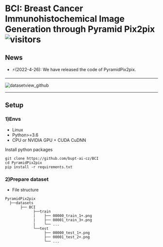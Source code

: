 # BCI: Breast Cancer Immunohistochemical Image Generation through Pyramid Pix2pix ![visitors](https://visitor-badge.glitch.me/badge?page_id=bupt-ai-cz.BCI)

## News
- ⚡(2022-4-26): We have released the code of PyramidPix2pix.
---

![datasetview_github](imgs/datasetpreview.png)

---
## Setup
### 1)Envs
- Linux
- Python>=3.6
- CPU or NVIDIA GPU + CUDA CuDNN

Install python packages
```
git clone https://github.com/bupt-ai-cz/BCI
cd PyramidPix2pix
pip install -r requirements.txt
```
### 2)Prepare dataset
- File structure
```
PyramidPix2pix
  ├──datasets
       ├── BCI
             ├──train
             |    ├── 00000_train_1+.png
             |    ├── 00001_train_3+.png
             |    └── ...
             └──test
                  ├── 00000_test_1+.png
                  ├── 00001_test_2+.png
                  └── ...
   
```
